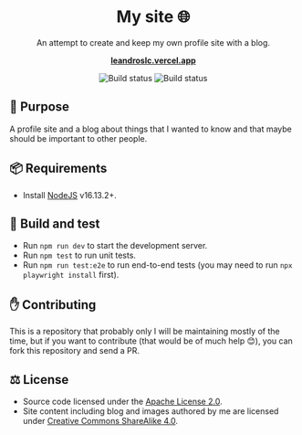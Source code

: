 <h1 align="center">My site 🌐</h1>

<p align="center">
  An attempt to create and keep my own profile site with a blog.
</p>

<p align="center">
  <a href="https://leandroslc.vercel.app"><strong>leandroslc.vercel.app</strong></a>
</p>

<p align="center">
  <img src="https://github.com/leandroslc/my-site/actions/workflows/ci.yml/badge.svg" alt="Build status" />
  <img src="https://github.com/leandroslc/my-site/actions/workflows/deploy.yml/badge.svg" alt="Build status" />
</p>

## :book: Purpose
A profile site and a blog about things that I wanted to know and that maybe should be important to other people.

## :package: Requirements
- Install [NodeJS](https://nodejs.org) v16.13.2+.

## :briefcase: Build and test
- Run `npm run dev` to start the development server.
- Run `npm test` to run unit tests.
- Run `npm run test:e2e` to run end-to-end tests (you may need to run `npx playwright install` first).

## :hand: Contributing
This is a repository that probably only I will be maintaining mostly of the time, but if you want to contribute (that would be of much help :blush:), you can fork this repository and send a PR.

## :balance_scale: License
- Source code licensed under the [Apache License 2.0](https://www.apache.org/licenses/LICENSE-2.0).
- Site content including blog and images authored by me are licensed under [Creative Commons ShareAlike 4.0](https://creativecommons.org/licenses/by-sa/4.0/legalcode).
